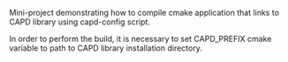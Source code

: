 Mini-project demonstrating how to compile cmake application that links to CAPD library using capd-config script.

In order to perform the build, it is necessary to set CAPD_PREFIX cmake variable to path to CAPD library installation directory.
